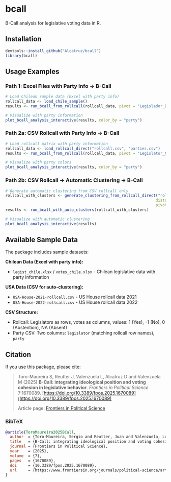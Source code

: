 # bcall

B-Call analysis for legislative voting data in R. 

## Installation

```r
devtools::install_github("Alcatruz/bcall")
library(bcall)
```

## Usage Examples

### Path 1: Excel Files with Party Info → B-Call

```r
# Load Chilean sample data (Excel with party info)
rollcall_data <- load_chile_sample()
results <- run_bcall_from_rollcall(rollcall_data, pivot = "Legislador_Derecha")

# Visualize with party information
plot_bcall_analysis_interactive(results, color_by = "party")
```

### Path 2a: CSV Rollcall with Party Info → B-Call

```r
# Load rollcall matrix with party information
rollcall_data <- load_rollcall_direct("rollcall.csv", "parties.csv")
results <- run_bcall_from_rollcall(rollcall_data, pivot = "Legislator_Name")

# Visualize with party colors
plot_bcall_analysis_interactive(results, color_by = "party")
```

### Path 2b: CSV Rollcall → Automatic Clustering → B-Call

```r
# Generate automatic clustering from CSV rollcall only
rollcall_with_clusters <- generate_clustering_from_rollcall_direct("rollcall.csv",
                                                                  distance_method = 1,
                                                                  pivot = "Legislator_Name")
results <- run_bcall_with_auto_clusters(rollcall_with_clusters)

# Visualize with automatic clustering
plot_bcall_analysis_interactive(results)
```

## Available Sample Data

The package includes sample datasets:

**Chilean Data (Excel with party info):**
- `legist_chile.xlsx` / `votes_chile.xlsx` - Chilean legislative data with party information

**USA Data (CSV for auto-clustering):**
- `USA-House-2021-rollcall.csv` - US House rollcall data 2021
- `USA-House-2022-rollcall.csv` - US House rollcall data 2022

**CSV Structure:**
- Rollcall: Legislators as rows, votes as columns, values: 1 (Yes), -1 (No), 0 (Abstention), NA (Absent)
- Party CSV: Two columns: `legislator` (matching rollcall row names), `party`

## Citation

If you use this package, please cite:

> Toro-Maureira S, Reutter J, Valenzuela L, Alcatruz D and Valenzuela M (2025) **B-Call: integrating ideological position and voting cohesion in legislative behavior**. *Frontiers in Political Science* 7:1670089. [https://doi.org/10.3389/fpos.2025.1670089](https://doi.org/10.3389/fpos.2025.1670089)
>
> Article page: [Frontiers in Political Science](https://www.frontiersin.org/journals/political-science/articles/10.3389/fpos.2025.1670089/abstract)

### BibTeX
```bibtex
@article{ToroMaureira2025BCall,
  author  = {Toro-Maureira, Sergio and Reutter, Juan and Valenzuela, Lucas and Alcatruz, Daniel and Valenzuela, Macarena},
  title   = {B-Call: integrating ideological position and voting cohesion in legislative behavior},
  journal = {Frontiers in Political Science},
  year    = {2025},
  volume  = {7},
  pages   = {1670089},
  doi     = {10.3389/fpos.2025.1670089},
  url     = {https://www.frontiersin.org/journals/political-science/articles/10.3389/fpos.2025.1670089/abstract}
}
